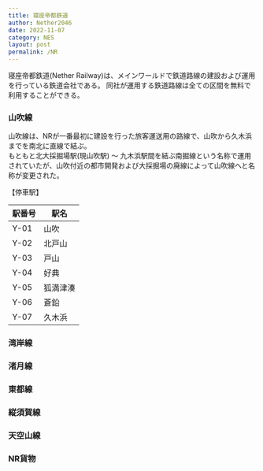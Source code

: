 ```yaml
---
title: 寝座帝都鉄道
author: Nether2046
date: 2022-11-07
category: NES
layout: post
permalink: /NR
---
```


寝座帝都鉄道(Nether Railway)は、メインワールドで鉄道路線の建設および運用を行っている鉄道会社である。
同社が運用する鉄道路線は全ての区間を無料で利用することができる。

### 山吹線
山吹線は、NRが一番最初に建設を行った旅客運送用の路線で、山吹から久木浜までを南北に直線で結ぶ。<br>
もともと北大採掘場駅(現山吹駅) 〜 九木浜駅間を結ぶ南掘線という名称で運用されていたが、山吹付近の都市開発および大採掘場の廃線によって山吹線へと名称が変更された。


【停車駅】

|  駅番号  |  駅名  |
| ---- | ---- |
|  Y-01  |  山吹  |
|  Y-02  |  北戸山  |
|  Y-03  |  戸山  |
|  Y-04  |  好典  |
|  Y-05  |  狐満津湊  |
|  Y-06  |  蒼鉛  |
|  Y-07  |  久木浜 |


### 湾岸線


### 渚月線

### 東都線

### 縦須賀線

### 天空山線

### NR貨物
